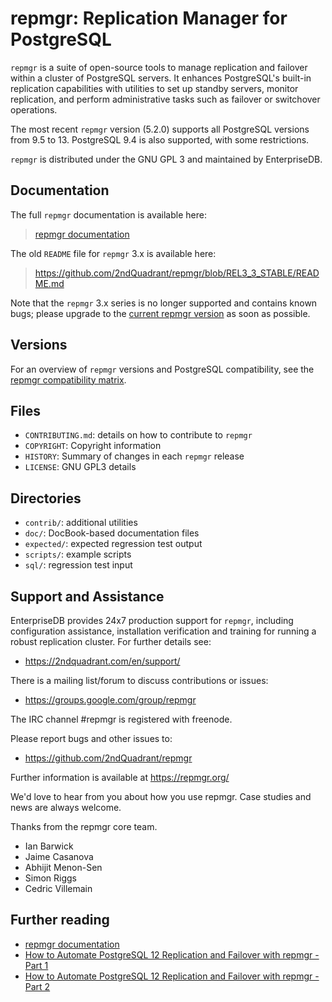 repmgr: Replication Manager for PostgreSQL
==========================================

`repmgr` is a suite of open-source tools to manage replication and failover
within a cluster of PostgreSQL servers. It enhances PostgreSQL's built-in
replication capabilities with utilities to set up standby servers, monitor
replication, and perform administrative tasks such as failover or switchover
operations.

The most recent `repmgr` version (5.2.0) supports all PostgreSQL versions from
9.5 to 13. PostgreSQL 9.4 is also supported, with some restrictions.

`repmgr` is distributed under the GNU GPL 3 and maintained by EnterpriseDB.

Documentation
-------------

The full `repmgr` documentation is available here:

> [repmgr documentation](https://repmgr.org/docs/current/index.html)

The old `README` file for `repmgr` 3.x is available here:

> https://github.com/2ndQuadrant/repmgr/blob/REL3_3_STABLE/README.md

Note that the `repmgr` 3.x series is no longer supported and contains known bugs;
please upgrade to the [current repmgr version](https://repmgr.org/docs/current/appendix-release-notes.html)
as soon as possible.

Versions
--------

For an overview of `repmgr` versions and PostgreSQL compatibility, see the
[repmgr compatibility matrix](https://repmgr.org/docs/current/install-requirements.html#INSTALL-COMPATIBILITY-MATRIX).

Files
------

 - `CONTRIBUTING.md`: details on how to contribute to `repmgr`
 - `COPYRIGHT`: Copyright information
 - `HISTORY`: Summary of changes in each `repmgr` release
 - `LICENSE`: GNU GPL3 details


Directories
-----------

 - `contrib/`: additional utilities
 - `doc/`: DocBook-based documentation files
 - `expected/`: expected regression test output
 - `scripts/`: example scripts
 - `sql/`: regression test input


Support and Assistance
----------------------

EnterpriseDB provides 24x7 production support for `repmgr`, including
configuration assistance, installation verification and training for
running a robust replication cluster. For further details see:

* https://2ndquadrant.com/en/support/

There is a mailing list/forum to discuss contributions or issues:

* https://groups.google.com/group/repmgr

The IRC channel #repmgr is registered with freenode.

Please report bugs and other issues to:

* https://github.com/2ndQuadrant/repmgr

Further information is available at https://repmgr.org/

We'd love to hear from you about how you use repmgr. Case studies and
news are always welcome.

Thanks from the repmgr core team.

* Ian Barwick
* Jaime Casanova
* Abhijit Menon-Sen
* Simon Riggs
* Cedric Villemain

Further reading
---------------

* [repmgr documentation](https://repmgr.org/docs/current/index.html)
* [How to Automate PostgreSQL 12 Replication and Failover with repmgr - Part 1](https://www.2ndquadrant.com/en/blog/how-to-automate-postgresql-12-replication-and-failover-with-repmgr-part-1/)
* [How to Automate PostgreSQL 12 Replication and Failover with repmgr - Part 2](https://www.2ndquadrant.com/en/blog/how-to-automate-postgresql-12-replication-and-failover-with-repmgr-part-2/)
